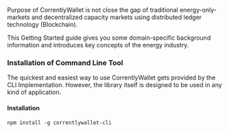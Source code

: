 Purpose of CorrentlyWallet is not close the gap of traditional energy-only-markets and decentralized capacity markets using distributed ledger technology (Blockchain).  

This Getting Started guide gives you some domain-specific background information and introduces key concepts of the energy industry.

### Installation of Command Line Tool
The quickest and easiest way to use CorrentlyWallet gets provided by the CLI Implementation. However, the library itself is designed to be used in any kind of application.

#### Installation
```
npm install -g correntlywallet-cli
```
